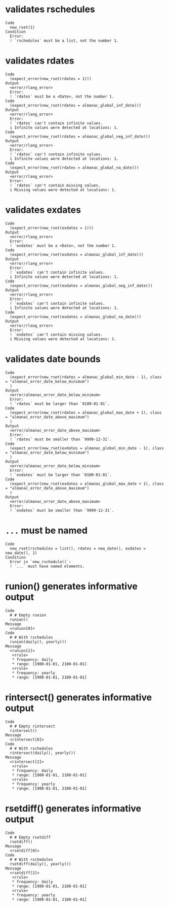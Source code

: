 # validates rschedules

    Code
      new_rset(1)
    Condition
      Error:
      ! `rschedules` must be a list, not the number 1.

# validates rdates

    Code
      (expect_error(new_rset(rdates = 1)))
    Output
      <error/rlang_error>
      Error:
      ! `rdates` must be a <Date>, not the number 1.
    Code
      (expect_error(new_rset(rdates = almanac_global_inf_date)))
    Output
      <error/rlang_error>
      Error:
      ! `rdates` can't contain infinite values.
      i Infinite values were detected at locations: 1.
    Code
      (expect_error(new_rset(rdates = almanac_global_neg_inf_date)))
    Output
      <error/rlang_error>
      Error:
      ! `rdates` can't contain infinite values.
      i Infinite values were detected at locations: 1.
    Code
      (expect_error(new_rset(rdates = almanac_global_na_date)))
    Output
      <error/rlang_error>
      Error:
      ! `rdates` can't contain missing values.
      i Missing values were detected at locations: 1.

# validates exdates

    Code
      (expect_error(new_rset(exdates = 1)))
    Output
      <error/rlang_error>
      Error:
      ! `exdates` must be a <Date>, not the number 1.
    Code
      (expect_error(new_rset(exdates = almanac_global_inf_date)))
    Output
      <error/rlang_error>
      Error:
      ! `exdates` can't contain infinite values.
      i Infinite values were detected at locations: 1.
    Code
      (expect_error(new_rset(exdates = almanac_global_neg_inf_date)))
    Output
      <error/rlang_error>
      Error:
      ! `exdates` can't contain infinite values.
      i Infinite values were detected at locations: 1.
    Code
      (expect_error(new_rset(exdates = almanac_global_na_date)))
    Output
      <error/rlang_error>
      Error:
      ! `exdates` can't contain missing values.
      i Missing values were detected at locations: 1.

# validates date bounds

    Code
      (expect_error(new_rset(rdates = almanac_global_min_date - 1), class = "almanac_error_date_below_minimum")
      )
    Output
      <error/almanac_error_date_below_minimum>
      Error:
      ! `rdates` must be larger than `0100-01-01`.
    Code
      (expect_error(new_rset(rdates = almanac_global_max_date + 1), class = "almanac_error_date_above_maximum")
      )
    Output
      <error/almanac_error_date_above_maximum>
      Error:
      ! `rdates` must be smaller than `9999-12-31`.
    Code
      (expect_error(new_rset(exdates = almanac_global_min_date - 1), class = "almanac_error_date_below_minimum")
      )
    Output
      <error/almanac_error_date_below_minimum>
      Error:
      ! `exdates` must be larger than `0100-01-01`.
    Code
      (expect_error(new_rset(exdates = almanac_global_max_date + 1), class = "almanac_error_date_above_maximum")
      )
    Output
      <error/almanac_error_date_above_maximum>
      Error:
      ! `exdates` must be smaller than `9999-12-31`.

# `...` must be named

    Code
      new_rset(rschedules = list(), rdates = new_date(), exdates = new_date(), 1)
    Condition
      Error in `new_rschedule()`:
      ! `...` must have named elements.

# runion() generates informative output

    Code
      # # Empty runion
      runion()
    Message
      <runion[0]>
    Code
      # # With rschedules
      runion(daily(), yearly())
    Message
      <runion[2]>
       <rrule>
       * frequency: daily
       * range: [1900-01-01, 2100-01-01]
       <rrule>
       * frequency: yearly
       * range: [1900-01-01, 2100-01-01]

# rintersect() generates informative output

    Code
      # # Empty rintersect
      rintersect()
    Message
      <rintersect[0]>
    Code
      # # With rschedules
      rintersect(daily(), yearly())
    Message
      <rintersect[2]>
       <rrule>
       * frequency: daily
       * range: [1900-01-01, 2100-01-01]
       <rrule>
       * frequency: yearly
       * range: [1900-01-01, 2100-01-01]

# rsetdiff() generates informative output

    Code
      # # Empty rsetdiff
      rsetdiff()
    Message
      <rsetdiff[0]>
    Code
      # # With rschedules
      rsetdiff(daily(), yearly())
    Message
      <rsetdiff[2]>
       <rrule>
       * frequency: daily
       * range: [1900-01-01, 2100-01-01]
       <rrule>
       * frequency: yearly
       * range: [1900-01-01, 2100-01-01]

